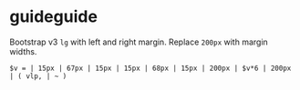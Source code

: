 # guideguide

Bootstrap v3 `lg` with left and right margin. Replace `200px` with margin widths.

    $v = | 15px | 67px | 15px | 15px | 68px | 15px | 200px | $v*6 | 200px | ( vlp, | ~ )

